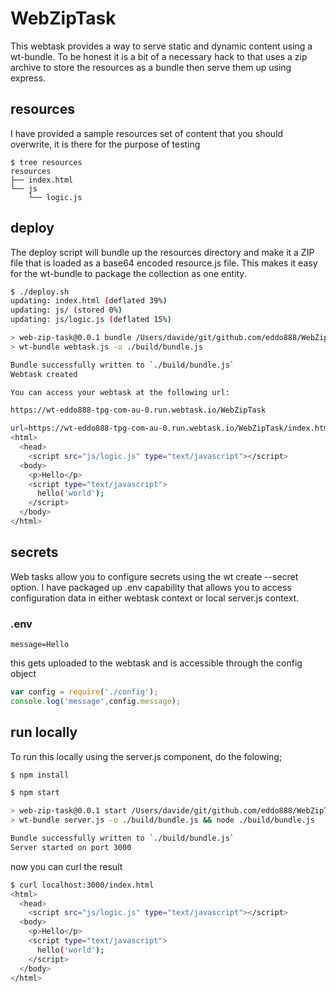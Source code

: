 # WebZipTask

This webtask provides a way to serve static and dynamic content using a wt-bundle. To be honest it is a bit of a necessary hack to that uses a zip archive to store the resources as a bundle then serve them up using express.

## resources

I have provided a sample resources set of content that you should overwrite, it is there for the purpose of testing

```
$ tree resources
resources
├── index.html
└── js
    └── logic.js
```

## deploy

The deploy script will bundle up the resources directory and make it a ZIP file that is loaded as a base64 encoded resource.js file. This makes it easy for the wt-bundle to package the collection as one entity.

```bash
$ ./deploy.sh 
updating: index.html (deflated 39%)
updating: js/ (stored 0%)
updating: js/logic.js (deflated 15%)

> web-zip-task@0.0.1 bundle /Users/davide/git/github.com/eddo888/WebZipTask
> wt-bundle webtask.js -o ./build/bundle.js

Bundle successfully written to `./build/bundle.js`
Webtask created

You can access your webtask at the following url:

https://wt-eddo888-tpg-com-au-0.run.webtask.io/WebZipTask

url=https://wt-eddo888-tpg-com-au-0.run.webtask.io/WebZipTask/index.html
<html>
  <head>
    <script src="js/logic.js" type="text/javascript"></script>
  <body>
    <p>Hello</p>
    <script type="text/javascript">
      hello('world');
    </script>
  </body>
</html>

```
## secrets

Web tasks allow you to configure secrets using the wt create --secret option. I have packaged up  .env capability that allows you to access configuration data in either webtask context or local server.js context.

### .env
```
message=Hello
```

this gets uploaded to the webtask and is accessible through the config object

```javascript
var config = require('./config');
console.log('message',config.message);
```

## run locally

To run this locally using the server.js component, do the folowing;

```bash
$ npm install

$ npm start

> web-zip-task@0.0.1 start /Users/davide/git/github.com/eddo888/WebZipTask
> wt-bundle server.js -o ./build/bundle.js && node ./build/bundle.js

Bundle successfully written to `./build/bundle.js`
Server started on port 3000

```

now you can curl the result

```bash
$ curl localhost:3000/index.html
<html>
  <head>
    <script src="js/logic.js" type="text/javascript"></script>
  <body>
    <p>Hello</p>
    <script type="text/javascript">
      hello('world');
    </script>
  </body>
</html>

```

